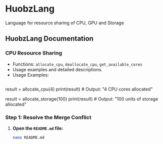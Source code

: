 # HuobzLang
Language for resource sharing of CPU, GPU and Storage

## HuobzLang Documentation

### CPU Resource Sharing
- Functions: `allocate_cpu`, `deallocate_cpu`, `get_available_cores`
- Usage examples and detailed descriptions.
- Usage Examples:
  ```huobz
result = allocate_cpu(4)
print(result)  # Output: "4 CPU cores allocated"

result = allocate_storage(100)
print(result)  # Output: "100 units of storage allocated"

### Step 1: Resolve the Merge Conflict

1. **Open the `README.md` file:**
   ```bash
   nano README.md

